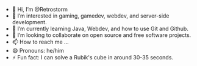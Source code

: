 - 👋 Hi, I’m @Retrostorm
- 👀 I’m interested in gaming, gamedev, webdev, and server-side development. 
- 🌱 I’m currently learning Java, Webdev, and how to use Git and Github. 
- 💞️ I’m looking to collaborate on open source and free software projects. 
- 📫 How to reach me ...
- 😄 Pronouns: he/him
- ⚡ Fun fact: I can solve a Rubik's cube in around 30-35 seconds. 

<!---
Retrostorm/Retrostorm is a ✨ special ✨ repository because its `README.md` (this file) appears on your GitHub profile.
You can click the Preview link to take a look at your changes.
--->
